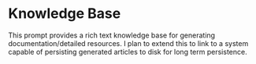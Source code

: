 Knowledge Base
=========================
This prompt provides a rich text knowledge base for generating documentation/detailed resources.
I plan to extend this to link to a system capable of persisting generated articles to disk
for long term persistence.
